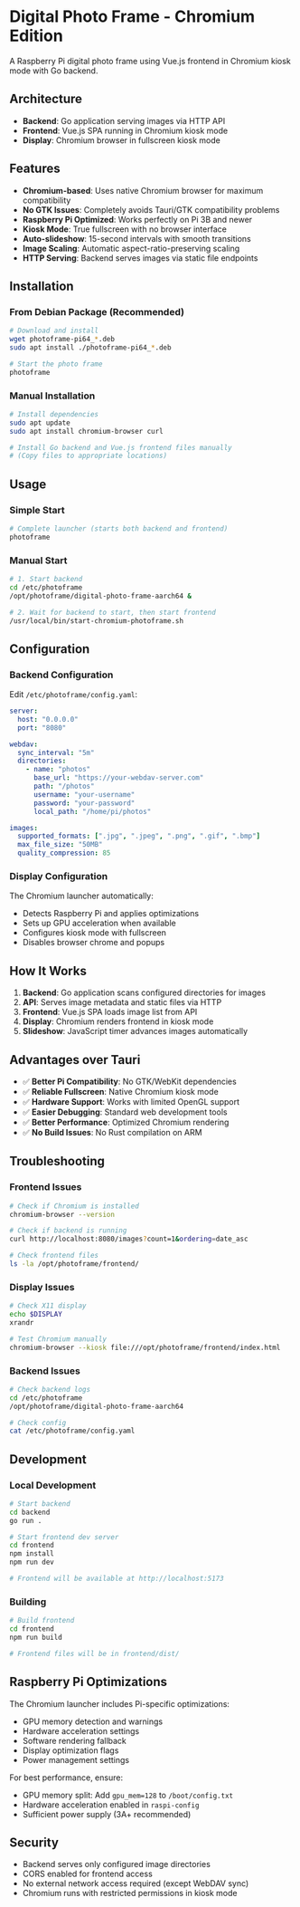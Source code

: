 # Digital Photo Frame - Chromium Edition

A Raspberry Pi digital photo frame using Vue.js frontend in Chromium kiosk mode with Go backend.

## Architecture

- **Backend**: Go application serving images via HTTP API
- **Frontend**: Vue.js SPA running in Chromium kiosk mode
- **Display**: Chromium browser in fullscreen kiosk mode

## Features

- **Chromium-based**: Uses native Chromium browser for maximum compatibility
- **No GTK Issues**: Completely avoids Tauri/GTK compatibility problems
- **Raspberry Pi Optimized**: Works perfectly on Pi 3B and newer
- **Kiosk Mode**: True fullscreen with no browser interface
- **Auto-slideshow**: 15-second intervals with smooth transitions
- **Image Scaling**: Automatic aspect-ratio-preserving scaling
- **HTTP Serving**: Backend serves images via static file endpoints

## Installation

### From Debian Package (Recommended)
```bash
# Download and install
wget photoframe-pi64_*.deb
sudo apt install ./photoframe-pi64_*.deb

# Start the photo frame
photoframe
```

### Manual Installation
```bash
# Install dependencies
sudo apt update
sudo apt install chromium-browser curl

# Install Go backend and Vue.js frontend files manually
# (Copy files to appropriate locations)
```

## Usage

### Simple Start
```bash
# Complete launcher (starts both backend and frontend)
photoframe
```

### Manual Start
```bash
# 1. Start backend
cd /etc/photoframe
/opt/photoframe/digital-photo-frame-aarch64 &

# 2. Wait for backend to start, then start frontend
/usr/local/bin/start-chromium-photoframe.sh
```

## Configuration

### Backend Configuration
Edit `/etc/photoframe/config.yaml`:
```yaml
server:
  host: "0.0.0.0"
  port: "8080"

webdav:
  sync_interval: "5m"
  directories:
    - name: "photos"
      base_url: "https://your-webdav-server.com"
      path: "/photos"
      username: "your-username"
      password: "your-password"
      local_path: "/home/pi/photos"

images:
  supported_formats: [".jpg", ".jpeg", ".png", ".gif", ".bmp"]
  max_file_size: "50MB"
  quality_compression: 85
```

### Display Configuration
The Chromium launcher automatically:
- Detects Raspberry Pi and applies optimizations
- Sets up GPU acceleration when available
- Configures kiosk mode with fullscreen
- Disables browser chrome and popups

## How It Works

1. **Backend**: Go application scans configured directories for images
2. **API**: Serves image metadata and static files via HTTP
3. **Frontend**: Vue.js SPA loads image list from API
4. **Display**: Chromium renders frontend in kiosk mode
5. **Slideshow**: JavaScript timer advances images automatically

## Advantages over Tauri

- ✅ **Better Pi Compatibility**: No GTK/WebKit dependencies
- ✅ **Reliable Fullscreen**: Native Chromium kiosk mode
- ✅ **Hardware Support**: Works with limited OpenGL support
- ✅ **Easier Debugging**: Standard web development tools
- ✅ **Better Performance**: Optimized Chromium rendering
- ✅ **No Build Issues**: No Rust compilation on ARM

## Troubleshooting

### Frontend Issues
```bash
# Check if Chromium is installed
chromium-browser --version

# Check if backend is running
curl http://localhost:8080/images?count=1&ordering=date_asc

# Check frontend files
ls -la /opt/photoframe/frontend/
```

### Display Issues
```bash
# Check X11 display
echo $DISPLAY
xrandr

# Test Chromium manually
chromium-browser --kiosk file:///opt/photoframe/frontend/index.html
```

### Backend Issues
```bash
# Check backend logs
cd /etc/photoframe
/opt/photoframe/digital-photo-frame-aarch64

# Check config
cat /etc/photoframe/config.yaml
```

## Development

### Local Development
```bash
# Start backend
cd backend
go run . 

# Start frontend dev server
cd frontend
npm install
npm run dev

# Frontend will be available at http://localhost:5173
```

### Building
```bash
# Build frontend
cd frontend
npm run build

# Frontend files will be in frontend/dist/
```

## Raspberry Pi Optimizations

The Chromium launcher includes Pi-specific optimizations:
- GPU memory detection and warnings
- Hardware acceleration settings
- Software rendering fallback
- Display optimization flags
- Power management settings

For best performance, ensure:
- GPU memory split: Add `gpu_mem=128` to `/boot/config.txt`
- Hardware acceleration enabled in `raspi-config`
- Sufficient power supply (3A+ recommended)

## Security

- Backend serves only configured image directories
- CORS enabled for frontend access
- No external network access required (except WebDAV sync)
- Chromium runs with restricted permissions in kiosk mode